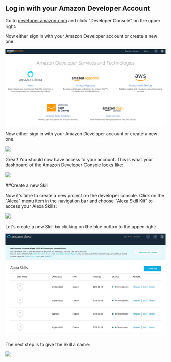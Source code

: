 ## Log in with your Amazon Developer Account

Go to [developer.amazon.com](https://developer.amazon.com/) and click "Developer Console" on the upper right:

Now either sign in with your Amazon Developer account or create a new one.

![](https://github.com/suma-gitrep/alexa-08-02/blob/master/images/developer.png)

Now either sign in with your Amazon Developer account or create a new one.

![](https://github.com/suma-gitrep/alexa-08-02/blob/master/images/amazonsignin.png)

Great! You should now have access to your account. This is what your dashboard of the Amazon Developer Console looks like:

![](https://github.com/suma-gitrep/alexa-08-02/blob/master/images/console.png)

##Create a new Skill

Now it's time to create a new project on the developer console. Click on the "Alexa" menu item in the navigation bar and choose "Alexa Skill Kit" to access your Alexa Skills:

![](https://github.com/suma-gitrep/alexa-08-02/blob/master/images/alexaskill.png)

Let's create a new Skill by clicking on the blue button to the upper right:

![](images/newskill.jpg)

The next step is to give the Skill a name:

![](https://github.com/suma-gitrep/alexa-08-02/blob/master/images/createnewalexaskill.png)
